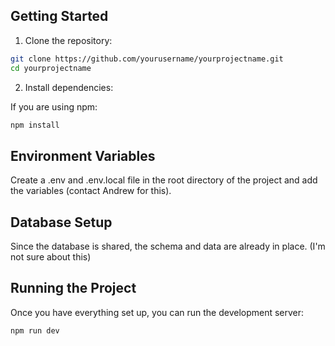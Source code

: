 ## Getting Started

1. Clone the repository:

```bash
git clone https://github.com/yourusername/yourprojectname.git
cd yourprojectname
```

2. Install dependencies:

If you are using npm:

```bash
npm install
```

## Environment Variables
Create a .env and .env.local file in the root directory of the project and add the variables (contact Andrew for this).

## Database Setup
Since the database is shared, the schema and data are already in place. (I'm not sure about this)

## Running the Project
Once you have everything set up, you can run the development server:

```bash
npm run dev
```



